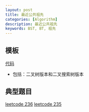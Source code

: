```yaml
---
layout: post
title: 最近公共祖先
categories: [Algorithm]
description: 最近公共祖先
keywords: BST, BT, 祖先
---
```



## 模板
[代码](https://github.com/joeyzyz/leetcode-template/blob/main/data_structure/LCA.py)
- 包括：二叉树版本和二叉搜索树版本



## 典型题目
[leetcode 236](https://leetcode-cn.com/problems/lowest-common-ancestor-of-a-binary-tree/)
[leetcode 235](https://leetcode-cn.com/problems/lowest-common-ancestor-of-a-binary-search-tree/)



